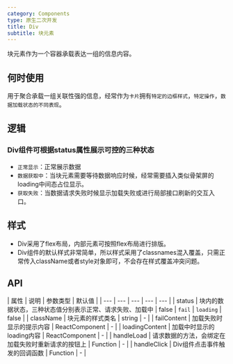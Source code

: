 ```yaml
---
category: Components
type: 原生二次开发
title: Div
subtitle: 块元素
---
```


块元素作为一个容器承载表达一组的信息内容。

## 何时使用

用于聚合承载一组关联性强的信息，经常作为`卡片`拥有`特定的边框样式`，`特定操作`，`数据加载状态的不同表现`。

## 逻辑

### Div组件可根据status属性展示可控的三种状态

- `正常显示`：正常展示数据
- `数据获取中`：当块元素需要等待数据响应时候，经常需要插入类似骨架屏的loading中间态占位显示。
- `获取失败`：当数据请求失败时候显示加载失败或进行局部接口刷新的交互入口。

## 样式

- Div采用了flex布局，内部元素可按照flex布局进行排版。
- Div组件的默认样式非常简单，所以样式采用了classnames混入覆盖，只需正常传入className或者style对象即可，不会存在样式覆盖冲突问题。

## API

| 属性 | 说明 | 参数类型 | 默认值 |
| --- | --- | --- | --- | --- |
| status | 块内的数据状态，三种状态值分别表示正常、请求失败、加载中 | false \| `fail` \| `loading` | false |
| className | 块元素的样式类名 | string | - |
| failContent | 加载失败时显示的提示内容 | ReactComponent | - |
| loadingContent | 加载中时显示的loading内容 | ReactComponent | - |
| handleLoad | 请求数据的方法，会绑定在加载失败时重新请求的按钮上 | Function | - |
| handleClick | Div组件点击事件触发的回调函数 | Function | - |
